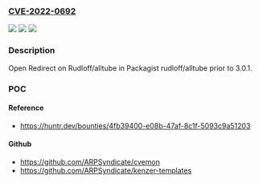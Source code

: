 ### [CVE-2022-0692](https://cve.mitre.org/cgi-bin/cvename.cgi?name=CVE-2022-0692)
![](https://img.shields.io/static/v1?label=Product&message=rudloff%2Falltube&color=blue)
![](https://img.shields.io/static/v1?label=Version&message=n%2Fa&color=blue)
![](https://img.shields.io/static/v1?label=Vulnerability&message=CWE-601%20URL%20Redirection%20to%20Untrusted%20Site&color=brighgreen)

### Description

Open Redirect on Rudloff/alltube in Packagist rudloff/alltube prior to 3.0.1.

### POC

#### Reference
- https://huntr.dev/bounties/4fb39400-e08b-47af-8c1f-5093c9a51203

#### Github
- https://github.com/ARPSyndicate/cvemon
- https://github.com/ARPSyndicate/kenzer-templates

